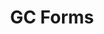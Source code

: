 ---
title: 'GC Forms'
description: Create accessible online forms
image: '/img/cds/en-gc-forms.svg'
imageAlt: 'Screenshot of GC Forms'
link: 'https://articles.alpha.canada.ca/forms-formulaires/'
weight: 3
---